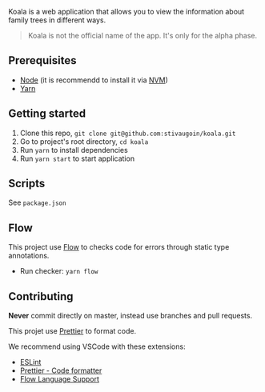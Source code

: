 Koala is a web application that allows you to view the information about family trees in different ways.

> Koala is not the official name of the app. It's only for the alpha phase.

## Prerequisites

- [Node](https://nodejs.org) (it is recommendd to install it via [NVM](https://github.com/creationix/nvm))
- [Yarn](https://yarnpkg.com/)

## Getting started

1. Clone this repo, `git clone git@github.com:stivaugoin/koala.git`
2. Go to project's root directory, `cd koala`
3. Run `yarn` to install dependencies
4. Run `yarn start` to start application

## Scripts

See `package.json`

## Flow

This project use [Flow](https://flow.org) to checks code for errors through static type annotations.

- Run checker: `yarn flow`

## Contributing

**Never** commit directly on master, instead use branches and pull requests.

This projet use [Prettier](https://prettier.io/) to format code.

We recommend using VSCode with these extensions:

- [ESLint](https://marketplace.visualstudio.com/items?itemName=dbaeumer.vscode-eslint)
- [Prettier - Code formatter](https://marketplace.visualstudio.com/items?itemName=esbenp.prettier-vscode)
- [Flow Language Support](https://marketplace.visualstudio.com/items?itemName=flowtype.flow-for-vscode)
